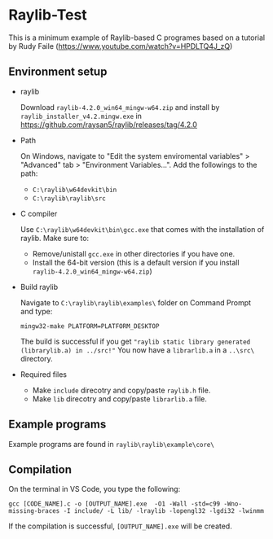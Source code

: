 # Raylib-Test

This is a minimum example of Raylib-based C programes based on a tutorial by Rudy Faile (https://www.youtube.com/watch?v=HPDLTQ4J_zQ)

Environment setup
---
- raylib

  Download `raylib-4.2.0_win64_mingw-w64.zip` and install by `raylib_installer_v4.2.mingw.exe` in https://github.com/raysan5/raylib/releases/tag/4.2.0 
- Path

  On Windows, navigate to "Edit the system enviromental variables" > "Advanced" tab > "Environment Variables...". Add the followings to the path: 
  - `C:\raylib\w64devkit\bin`
  - `C:\raylib\raylib\src`
- C compiler 

  Use `C:\raylib\w64devkit\bin\gcc.exe` that comes with the installation of raylib. Make sure to:  
  - Remove/unistall `gcc.exe` in other directories if you have one. 
  - Install the 64-bit version (this is a default version if you install `raylib-4.2.0_win64_mingw-w64.zip`)
  
- Build raylib 

  Navigate to `C:\raylib\raylib\examples\` folder on Command Prompt and type: 
  ```
  mingw32-make PLATFORM=PLATFORM_DESKTOP
  ```
  The build is successful if you get `"raylib static library generated (librarylib.a) in ../src!"` You now have a `librarlib.a` in a `..\src\` directory.
  
- Required files

  - Make `include` direcotry and copy/paste `raylib.h` file. 
  - Make `lib` direcotry and copy/paste `librarlib.a` file. 

Example programs
--- 
Example programs are found in `raylib\raylib\example\core\`
  
Compilation 
---
On the terminal in VS Code, you type the following: 
```
gcc [CODE_NAME].c -o [OUTPUT_NAME].exe  -O1 -Wall -std=c99 -Wno-missing-braces -I include/ -L lib/ -lraylib -lopengl32 -lgdi32 -lwinmm
```
If the compilation is successful, `[OUTPUT_NAME].exe` will be created. 
